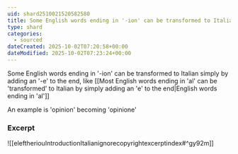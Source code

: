 ```yaml
---
uid: shard2510021520582580
title: Some English words ending in '-ion' can be transformed to Italian simply by adding an '-e' to the end
type: shard
categories:
  - sourced
dateCreated: 2025-10-02T07:20:58+00:00
dateModified: 2025-10-02T07:23:24+00:00
---
```

Some English words ending in '-ion' can be transformed to Italian simply by adding an '-e' to the end, like [[Most English words ending in 'al' can be 'transformed' to Italian by simply adding an 'e' to the end|English words ending in 'al']]

An example is 'opinion' becoming 'opinione'
### Excerpt
![[eleftheriouIntroductionItalianignorecopyrightexcerptindex#^gy92m]]